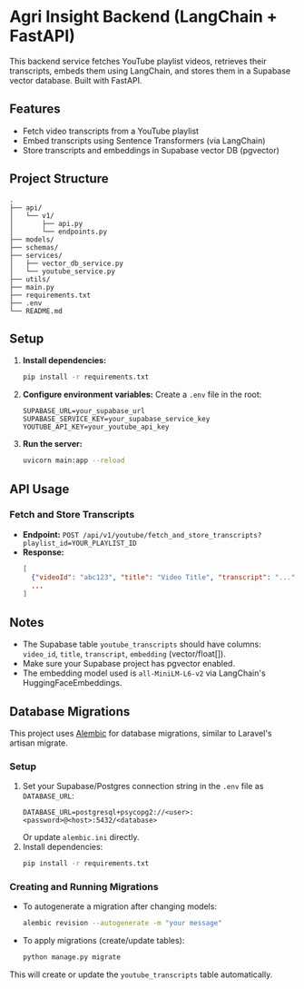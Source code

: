 # Agri Insight Backend (LangChain + FastAPI)

This backend service fetches YouTube playlist videos, retrieves their transcripts, embeds them using LangChain, and stores them in a Supabase vector database. Built with FastAPI.

## Features
- Fetch video transcripts from a YouTube playlist
- Embed transcripts using Sentence Transformers (via LangChain)
- Store transcripts and embeddings in Supabase vector DB (pgvector)

## Project Structure
```
.
├── api/
│   └── v1/
│       ├── api.py
│       └── endpoints.py
├── models/
├── schemas/
├── services/
│   ├── vector_db_service.py
│   └── youtube_service.py
├── utils/
├── main.py
├── requirements.txt
├── .env
└── README.md
```

## Setup

1. **Install dependencies:**
   ```bash
   pip install -r requirements.txt
   ```
2. **Configure environment variables:**
   Create a `.env` file in the root:
   ```env
   SUPABASE_URL=your_supabase_url
   SUPABASE_SERVICE_KEY=your_supabase_service_key
   YOUTUBE_API_KEY=your_youtube_api_key
   ```
3. **Run the server:**
   ```bash
   uvicorn main:app --reload
   ```

## API Usage

### Fetch and Store Transcripts
- **Endpoint:** `POST /api/v1/youtube/fetch_and_store_transcripts?playlist_id=YOUR_PLAYLIST_ID`
- **Response:**
  ```json
  [
    {"videoId": "abc123", "title": "Video Title", "transcript": "..."},
    ...
  ]
  ```

## Notes
- The Supabase table `youtube_transcripts` should have columns: `video_id`, `title`, `transcript`, `embedding` (vector/float[]).
- Make sure your Supabase project has pgvector enabled.
- The embedding model used is `all-MiniLM-L6-v2` via LangChain's HuggingFaceEmbeddings.

## Database Migrations

This project uses [Alembic](https://alembic.sqlalchemy.org/) for database migrations, similar to Laravel's artisan migrate.

### Setup
1. Set your Supabase/Postgres connection string in the `.env` file as `DATABASE_URL`:
   ```env
   DATABASE_URL=postgresql+psycopg2://<user>:<password>@<host>:5432/<database>
   ```
   Or update `alembic.ini` directly.
2. Install dependencies:
   ```bash
   pip install -r requirements.txt
   ```

### Creating and Running Migrations
- To autogenerate a migration after changing models:
  ```bash
  alembic revision --autogenerate -m "your message"
  ```
- To apply migrations (create/update tables):
  ```bash
  python manage.py migrate
  ```

This will create or update the `youtube_transcripts` table automatically.
